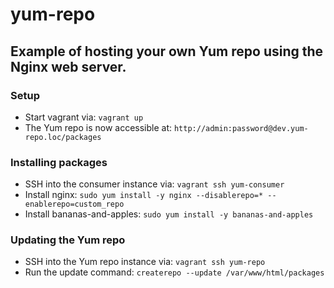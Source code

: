 # yum-repo

## Example of hosting your own Yum repo using the Nginx web server.

### Setup

* Start vagrant via: `vagrant up`
* The Yum repo is now accessible at: `http://admin:password@dev.yum-repo.loc/packages`

### Installing packages

* SSH into the consumer instance via: `vagrant ssh yum-consumer`
* Install nginx: `sudo yum install -y nginx --disablerepo=* --enablerepo=custom_repo`
* Install bananas-and-apples: `sudo yum install -y bananas-and-apples`

### Updating the Yum repo

* SSH into the Yum repo instance via: `vagrant ssh yum-repo`
* Run the update command: `createrepo --update /var/www/html/packages`
